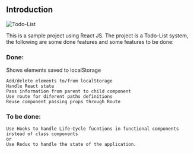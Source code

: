 ## Introduction

![Todo-List](documentation/src/todo-empty.png=300)

This is a sample project using React JS. 
The project is a Todo-List system, the following
are some done features and some features to be done:

### Done:
Shows elements saved to localStorage


    Add/delete elements to/from localStorage
    Handle React state
    Pass information from parent to child component
    Use route for diferent paths definitions
    Reuse component passing props through Route


### To be done:
    Use Hooks to handle Life-Cycle fucntions in functional components instead of class components
    or
    Use Redux to handle the state of the application.


